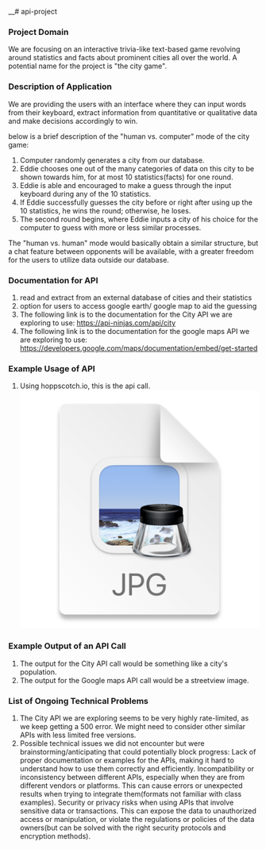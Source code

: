 ﻿__# api-project
### Project Domain
We are focusing on an interactive trivia-like text-based game revolving around statistics and facts about prominent cities all over the world. A potential name for the project is "the city game".

### Description of Application
We are providing the users with an interface where they can input words from their keyboard, extract information from quantitative or qualitative data and make decisions accordingly to win.

below is a brief description of the "human vs. computer" mode of the city game:

1. Computer randomly generates a city from our database.
2. Eddie chooses one out of the many categories of data on this city to be shown towards him, for at most 10 statistics(facts) for one round.
3. Eddie is able and encouraged to make a guess through the input keyboard during any of the 10 statistics. 
4. If Eddie successfully guesses the city before or right after using up the 10 statistics, he wins the round; otherwise, he loses. 
5. The second round begins, where Eddie inputs a city of his choice for the computer to guess with more or less similar processes. 


The "human vs. human" mode would basically obtain a similar structure, but a chat feature between opponents will be available, with a greater freedom for the users to utilize data outside our database. 

### Documentation for API
1. read and extract from an external database of cities and their statistics
2. option for users to access google earth/ google map to aid the guessing
3. The following link is to the documentation for the City API we are exploring to use: https://api-ninjas.com/api/city
4. The following link is to the documentation for the google maps API we are exploring to use: https://developers.google.com/maps/documentation/embed/get-started

### Example Usage of API
1. Using hoppscotch.io, this is the api call.
    ![img_1.png](img_1.png)
### Example Output of an API Call
1. The output for the City API call would be something like a city's population.
2. The  output for the Google maps API call would be a streetview image.

### List of Ongoing Technical Problems
1. The City API we are exploring seems to be very highly rate-limited, as we keep getting a 500 error. We might need to consider other similar APIs with less limited free versions.
2. Possible technical issues we did not encounter but were brainstorming/anticipating that could potentially block progress: Lack of proper documentation or examples for the APIs, making it hard to understand how to use them correctly and efficiently. Incompatibility or inconsistency between different APIs, especially when they are from different vendors or platforms. This can cause errors or unexpected results when trying to integrate them(formats not familiar with class examples). Security or privacy risks when using APIs that involve sensitive data or transactions. This can expose the data to unauthorized access or manipulation, or violate the regulations or policies of the data owners(but can be solved with the right security protocols and encryption methods).

